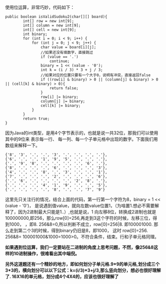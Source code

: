 
使用位运算，非常巧妙，代码如下：
```
public boolean isValidSudoku2(char[][] board){
        int[] row = new int[9];
        int[] column = new int[9];
        int[] cell = new int[9];
        int binary;
        for (int i = 0; i < 9; i++) {
            for (int j = 0; j < 9; j++) {
                char value = board[i][j];
                //如果还没有填数字，直接跳过
                if (value == '.')
                    continue;
                binary = 1 << (value - '0');
                int k = (i / 3) * 3 + j / 3;
                //如果对应的位置只要有一个大于0，说明有冲突，直接返回false
                if ((row[i] & binary) > 0 || (column[j] & binary) > 0 || (cell[k] & binary) > 0){
                    return false;
                }
                row[i] |= binary;
                column[j] |= binary;
                cell[k] |= binary;
            }
        }
        return true;
}
```
因为Java的int类型，是用4个字节表示的，也就是说一共32位，那我们可以使用其中的9位来
表示每一行、 每一列、每一个子单元格中出现的数字。下面我们用数组来解释一下。
```
{'8', '3', '.', '.', '3', '.', '.', '.', '.'},
{'6', '.', '.', '1', '9', '5', '.', '.', '.'},
{'.', '9', '8', '.', '.', '.', '.', '6', '.'},
{'8', '.', '.', '.', '6', '.', '.', '.', '3'},
{'4', '.', '.', '8', '.', '3', '.', '.', '1'},
{'7', '.', '.', '.', '2', '.', '.', '.', '6'},
{'.', '6', '.', '.', '.', '.', '2', '8', '.'},
{'.', '.', '.', '4', '1', '9', '.', '.', '5'},
{'.', '.', '.', '.', '8', '.', '.', '7', '9'}
```
这里先只关注行的情况，结合上面的代码，第一行第一个字符为8，binary = 1 << (value - '0')，
是说遇到值value，就向左数value位置1，（为啥置1.想必不需要解释了，因为2进制最大只能是1..）,也就是说，1
向左移8位，转换成2进制也就是100000000,即256，那么row[0]=256,再走到3这个字符的时候，左移三位，得到1000，
，即8. 256&8=0,所以判断不成立，row[0]=256|8. 即100001000. 那么走到第二个3的时候，得到binary仍旧是8，即1000，
这时 row[0]=256. 256&8= 100001000&1000=1000>0。不符合条件，结束。行和子单元格同理。

**如果遇到位运算，我们一定要站在二进制的角度上思考问题，不然，像256&8这样的10进制操作，很难看出其中端倪。**

**另外这道题还有一个精妙的地方，即如何划分子单元格.9\*9的单元格,划分成三个3\*3的，横向划分可以以下公式：k=(i/3)\*3+j/3,那么竖向划分，想必也很好理解了. 16X16的单元格，划分成4个4X4的，应该也很好理解了**

